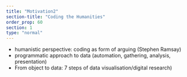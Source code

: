 ```yaml
---
title: "Motivation2"
section-title: "Coding the Humanities"
order_prop: 60
section: 1
type: "normal"
---
```


+ humanistic perspective: coding as form of arguing (Stephen Ramsay)
+ programmatic approach to data (automation, gathering, analysis, presentation)
+ From object to data: 7 steps of data visualisation/digital research)

